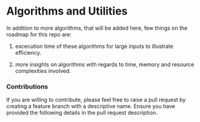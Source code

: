 # Algorithms and Utilities

In addition to more algorithms, that will be added here, few things on the roadmap for this repo are: 

1. excecution time of these algorithms for large inputs to illustrate efficiency. 

2. more insights on algorithms with regards to time, memory and resource complexities involved. 

### Contributions

If you are willing to contribute, please feel free to raise a pull request by creating a feature branch with a descriptive name. Ensure you have provided the following details in the pull request description. 